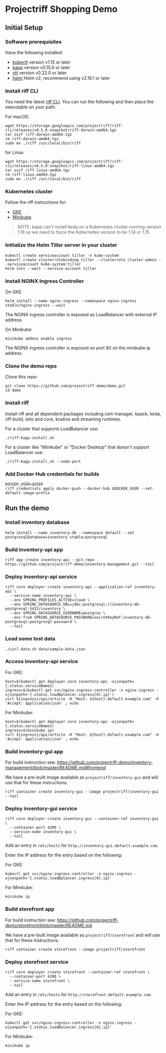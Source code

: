 # Projectriff Shopping Demo

## Initial Setup

### Software prerequisites

Have the following installed:

- [kubectl](https://kubernetes.io/docs/tasks/tools/install-kubectl/) version v1.15 or later
- [kapp](https://github.com/k14s/kapp#kapp) version v0.15.0 or later
- [ytt](https://github.com/k14s/ytt#ytt-yaml-templating-tool) version v0.22.0 or later
- [helm](https://github.com/helm/helm#install) Helm v2, recommend using v2.16.1 or later

### Install riff CLI

You need the latest [riff CLI](https://github.com/projectriff/cli/). You can run the following and then place the executable on your path.

For macOS:

```
wget https://storage.googleapis.com/projectriff/riff-cli/releases/v0.5.0-snapshot/riff-darwin-amd64.tgz
tar xvzf riff-darwin-amd64.tgz
rm riff-darwin-amd64.tgz
sudo mv ./riff /usr/local/bin/riff
```

for Linux:

```
wget https://storage.googleapis.com/projectriff/riff-cli/releases/v0.5.0-snapshot/riff-linux-amd64.tgz
tar xvzf riff-linux-amd64.tgz
rm riff-linux-amd64.tgz
sudo mv ./riff /usr/local/bin/riff
```

### Kubernetes cluster

Follow the riff instructions for:

- [GKE](https://projectriff.io/docs/v0.5/getting-started/gke)
- [Minikube](https://projectriff.io/docs/v0.5/getting-started/minikube)

> NOTE: kapp can't install keda on a Kubernetes cluster running version 1.16 so we need to force the Kubernetes version to be 1.14 or 1.15

### Initialize the Helm Tiller server in your cluster

```
kubectl create serviceaccount tiller -n kube-system
kubectl create clusterrolebinding tiller --clusterrole cluster-admin --serviceaccount kube-system:tiller
helm init --wait --service-account tiller
```

### Install NGINX Ingress Controller

On GKE:

```
helm install --name nginx-ingress --namespace nginx-ingress stable/nginx-ingress --wait
```

The NGINX ingress controller is exposed as LoadBalancer with external IP address


On Minikube:

```
minikube addons enable ingress
```

The NGINX ingress controller is exposed on port 80 on the minikube ip address

### Clone the demo repo

Clone this repo:

```
git clone https://github.com/projectriff-demo/demo.git
cd demo
```

### Install riff

Install riff and all dependent packages including cert-manager, kpack, keda, riff-build, istio and core, knative and streaming runtimes.

For a cluster that supports LoadBalancer use:

```
./riff-kapp-install.sh
```

For a cluster like "Minikube" or "Docker Desktop" that doesn't support LoadBalancer use:

```
./riff-kapp-install.sh --node-port
```

### Add Docker Hub credentials for builds

```
DOCKER_USER=$USER
riff credentials apply docker-push --docker-hub $DOCKER_USER --set-default-image-prefix
```

## Run the demo

### Install inventory database

```
helm install --name inventory-db --namespace default --set postgresqlDatabase=inventory stable/postgresql
```

### Build inventory-api app

```
riff app create inventory-api --git-repo https://github.com/projectriff-demo/inventory-management.git --tail
```

### Deploy inventory-api service

```
riff core deployer create inventory-api --application-ref inventory-api \
  --service-name inventory-api \
  --env SPRING_PROFILES_ACTIVE=cloud \
  --env SPRING_DATASOURCE_URL=jdbc:postgresql://inventory-db-postgresql:5432/inventory \
  --env SPRING_DATASOURCE_USERNAME=postgres \
  --env-from SPRING_DATASOURCE_PASSWORD=secretKeyRef:inventory-db-postgresql:postgresql-password \
  --tail
```

### Load some test data

```
./curl-data.sh data/sample-data.json
```

### Access inventory-api service

For GKE:

```
host=$(kubectl get deployer.core inventory-api -ojsonpath={.status.serviceName})
ingress=$(kubectl get svc/nginx-ingress-controller -n nginx-ingress -ojsonpath='{.status.loadBalancer.ingress[0].ip}')
curl ${ingress}/api/article -H "Host: ${host}.default.example.com" -H 'Accept: application/json' ; echo
```

For Minikube:

```
host=$(kubectl get deployer.core inventory-api -ojsonpath={.status.serviceName})
ingress=$(minikube ip)
curl ${ingress}/api/article -H "Host: ${host}.default.example.com" -H 'Accept: application/json' ; echo
```

### Build inventory-gui app

For build instruction see: https://github.com/projectriff-demo/inventory-management/blob/master/README.md#frontend

We have a pre-built image available as `projectriff/inventory-gui` and will use that for these instructions.

```
riff container create inventory-gui --image projectriff/inventory-gui --tail
```

### Deploy inventory-gui service

```
riff core deployer create inventory-gui --container-ref inventory-gui \
  --container-port 4200 \
  --service-name inventory-gui \
  --tail
```

Add an entry in `/etc/hosts` for `http://inventory-gui.default.example.com`.

Enter the IP address for the entry based on the following:

For GKE:

```
kubectl get svc/nginx-ingress-controller -n nginx-ingress -ojsonpath='{.status.loadBalancer.ingress[0].ip}'
```

For Minikube:

```
minikube ip
```

### Build storefront app

For build instruction see: https://github.com/projectriff-demo/storefront/blob/master/README.md

We have a pre-built image available as `projectriff/storefront` and will use that for these instructions.

```
riff container create storefront --image projectriff/storefront
```

### Deploy storefront service

```
riff core deployer create storefront --container-ref storefront \
  --container-port 4200 \
  --service-name storefront \
  --tail
```

Add an entry in `/etc/hosts` for `http://storefront.default.example.com`.

Enter the IP address for the entry based on the following:

For GKE:

```
kubectl get svc/nginx-ingress-controller -n nginx-ingress -ojsonpath='{.status.loadBalancer.ingress[0].ip}'
```

For Minikube:

```
minikube ip
```
